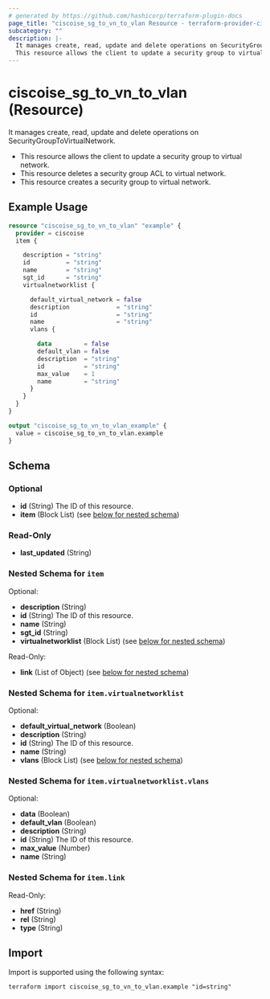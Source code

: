 ```yaml
---
# generated by https://github.com/hashicorp/terraform-plugin-docs
page_title: "ciscoise_sg_to_vn_to_vlan Resource - terraform-provider-ciscoise"
subcategory: ""
description: |-
  It manages create, read, update and delete operations on SecurityGroupToVirtualNetwork.
  This resource allows the client to update a security group to virtual network.This resource deletes a security group ACL to virtual network.This resource creates a security group to virtual network.
---
```


# ciscoise_sg_to_vn_to_vlan (Resource)

It manages create, read, update and delete operations on SecurityGroupToVirtualNetwork.
  
  - This resource allows the client to update a security group to virtual network.
  - This resource deletes a security group ACL to virtual network.
  - This resource creates a security group to virtual network.

## Example Usage

```terraform
resource "ciscoise_sg_to_vn_to_vlan" "example" {
  provider = ciscoise
  item {

    description = "string"
    id          = "string"
    name        = "string"
    sgt_id      = "string"
    virtualnetworklist {

      default_virtual_network = false
      description             = "string"
      id                      = "string"
      name                    = "string"
      vlans {

        data         = false
        default_vlan = false
        description  = "string"
        id           = "string"
        max_value    = 1
        name         = "string"
      }
    }
  }
}

output "ciscoise_sg_to_vn_to_vlan_example" {
  value = ciscoise_sg_to_vn_to_vlan.example
}
```

<!-- schema generated by tfplugindocs -->
## Schema

### Optional

- **id** (String) The ID of this resource.
- **item** (Block List) (see [below for nested schema](#nestedblock--item))

### Read-Only

- **last_updated** (String)

<a id="nestedblock--item"></a>
### Nested Schema for `item`

Optional:

- **description** (String)
- **id** (String) The ID of this resource.
- **name** (String)
- **sgt_id** (String)
- **virtualnetworklist** (Block List) (see [below for nested schema](#nestedblock--item--virtualnetworklist))

Read-Only:

- **link** (List of Object) (see [below for nested schema](#nestedatt--item--link))

<a id="nestedblock--item--virtualnetworklist"></a>
### Nested Schema for `item.virtualnetworklist`

Optional:

- **default_virtual_network** (Boolean)
- **description** (String)
- **id** (String) The ID of this resource.
- **name** (String)
- **vlans** (Block List) (see [below for nested schema](#nestedblock--item--virtualnetworklist--vlans))

<a id="nestedblock--item--virtualnetworklist--vlans"></a>
### Nested Schema for `item.virtualnetworklist.vlans`

Optional:

- **data** (Boolean)
- **default_vlan** (Boolean)
- **description** (String)
- **id** (String) The ID of this resource.
- **max_value** (Number)
- **name** (String)



<a id="nestedatt--item--link"></a>
### Nested Schema for `item.link`

Read-Only:

- **href** (String)
- **rel** (String)
- **type** (String)

## Import

Import is supported using the following syntax:

```shell
terraform import ciscoise_sg_to_vn_to_vlan.example "id=string"
```
